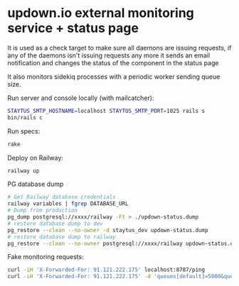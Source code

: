 # updown.io external monitoring service + status page

It is used as a check target to make sure all daemons are issuing requests, if any of the daemons isn't issuing requests any more it sends an email notification and changes the status of the component in the status page

It also monitors sidekiq processes with a periodic worker sending queue size.

Run server and console locally (with mailcatcher):
```sh
STAYTUS_SMTP_HOSTNAME=localhost STAYTUS_SMTP_PORT=1025 rails s
bin/rails c
```

Run specs:
```sh
rake
```

Deploy on Railway:
```sh
railway up
```

PG database dump
```sh
# Get Railway database credentials
railway variables | fgrep DATABASE_URL
# Dump from production
pg_dump postgresql://xxxx/railway -Ft > ./updown-status.dump
# restore database dump to dev
pg_restore --clean --no-owner -d staytus_dev updown-status.dump
# restore database dump to railway
pg_restore --clean --no-owner postgresql://xxxx/railway updown-status.dump
```

Fake monitoring requests:
```sh
curl -iH 'X-Forwarded-For: 91.121.222.175' localhost:8787/ping
curl -iH 'X-Forwarded-For: 91.121.222.175' -d 'queues[default]=5000&queues[mailers]=0&env=production' localhost:8787/sidekiq
```

